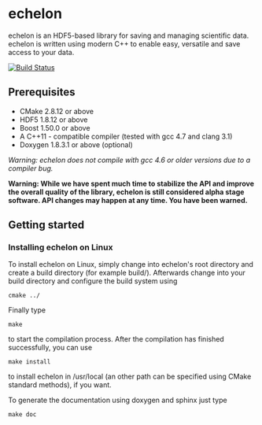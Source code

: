 echelon
=======

echelon is an HDF5-based library for saving and managing scientific data.
echelon is written using modern C++ to enable easy, versatile and save access to your data.

[![Build Status](https://travis-ci.org/qbb-project/echelon.svg)](https://travis-ci.org/qbb-project/echelon)

Prerequisites
-------------

- CMake 2.8.12 or above
- HDF5 1.8.12 or above
- Boost 1.50.0 or above
- A C++11 - compatible compiler (tested with gcc 4.7 and clang 3.1)
- Doxygen 1.8.3.1 or above (optional)

*Warning: echelon does not compile with gcc 4.6 or older versions due to a compiler bug.*

**Warning: While we have spent much time to stabilize the API and improve the overall quality of the library,
           echelon is still considered alpha stage software. API changes may happen at any time. You have been warned.**

Getting started
---------------

### Installing echelon on Linux

To install echelon on Linux, simply change into echelon's root directory
and create a build directory (for example build/).
Afterwards change into your build directory and configure the build system
using
~~~~~~~~~~~~~~~~~{.bash}
cmake ../
~~~~~~~~~~~~~~~~~
Finally type
~~~~~~~~~~~~~~~~~{.bash}
make
~~~~~~~~~~~~~~~~~
to start the compilation process.
After the compilation has finished successfully, you can use
~~~~~~~~~~~~~~~~~{.bash}
make install
~~~~~~~~~~~~~~~~~
to install echelon in /usr/local (an other path can be specified using CMake standard methods), if you want.

To generate the documentation using doxygen and sphinx just type
~~~~~~~~~~~~~~~~~{.bash}
make doc
~~~~~~~~~~~~~~~~~
